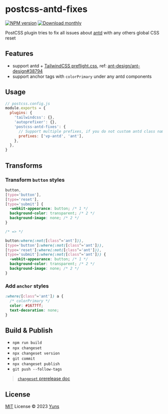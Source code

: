 # postcss-antd-fixes

[![NPM version](https://img.shields.io/npm/v/postcss-antd-fixes?color=a1b858&label=)](https://www.npmjs.com/package/postcss-antd-fixes) [![Download monthly](https://img.shields.io/npm/dm/postcss-antd-fixes.svg)](https://www.npmjs.com/package/postcss-antd-fixes)

PostCSS plugin tries to fix all issues about [antd](https://www.npmjs.com/package/antd) with any others global CSS reset

## Features

- support antd + [TailwindCSS preflight.css](https://github.com/tailwindlabs/tailwindcss/blob/master/src/css/preflight.css), ref: [ant-design/ant-design#38794](https://github.com/ant-design/ant-design/issues/38794)
- support anchor tags with `colorPrimary` under any antd components

## Usage

```js
// postcss.config.js
module.exports = {
  plugins: {
    'tailwindcss': {},
    'autoprefixer': {},
    'postcss-antd-fixes': {
      // Support multiple prefixes, if you do not custom antd class name prefix, it's not necessary option.
      prefixes: ['vp-antd', 'ant'],
    },
  },
}
```

## Transforms

### Transform `button` styles

```css
button,
[type='button'],
[type='reset'],
[type='submit'] {
  -webkit-appearance: button; /* 1 */
  background-color: transparent; /* 2 */
  background-image: none; /* 2 */
}

/* => */

button:where(:not([class^='ant'])),
[type='button']:where(:not([class^='ant'])),
[type='reset']:where(:not([class^='ant'])),
[type='submit']:where(:not([class^='ant'])) {
  -webkit-appearance: button; /* 1 */
  background-color: transparent; /* 2 */
  background-image: none; /* 2 */
}
```

### Add `anchor` styles

```css
:where([class^='ant']) a {
  /* colorPrimary */
  color: #1677ff;
  text-decoration: none;
}
```

## Build & Publish

- `npm run build`
- `npx changeset`
- `npx changeset version`
- `git commit`
- `npx changeset publish`
- `git push --follow-tags`

> [`changeset` prerelease doc](https://github.com/changesets/changesets/blob/main/docs/prereleases.md)

## License

[MIT](./LICENSE) License © 2023 [Yuns](https://github.com/yunsii)
